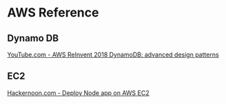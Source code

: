 # AWS Reference

## Dynamo DB

[YouTube.com - AWS ReInvent 2018 DynamoDB: advanced design patterns](https://www.youtube.com/watch?v=HaEPXoXVf2k&feature=youtu.be)

## EC2

[Hackernoon.com - Deploy Node app on AWS EC2](https://hackernoon.com/deploying-a-node-app-on-amazon-ec2-d2fb9a6757eb)
